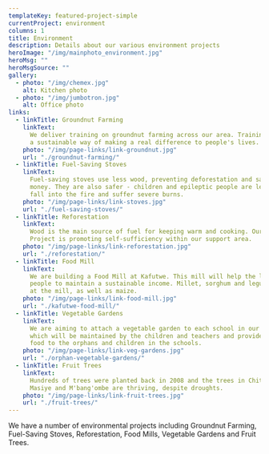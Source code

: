 ```yaml
---
templateKey: featured-project-simple
currentProject: environment
columns: 1
title: Environment
description: Details about our various environment projects
heroImage: "/img/mainphoto_environment.jpg"
heroMsg: ""
heroMsgSource: ""
gallery:
  - photo: "/img/chemex.jpg"
    alt: Kitchen photo
  - photo: "/img/jumbotron.jpg"
    alt: Office photo
links:
  - linkTitle: Groundnut Farming
    linkText:
      We deliver training on groundnut farming across our area. Training is
      a sustainable way of making a real difference to people's lives.
    photo: "/img/page-links/link-groundnut.jpg"
    url: "./groundnut-farming/"
  - linkTitle: Fuel-Saving Stoves
    linkText:
      Fuel-saving stoves use less wood, preventing deforestation and saving
      money. They are also safer - children and epileptic people are less likely to
      fall into the fire and suffer severe burns.
    photo: "/img/page-links/link-stoves.jpg"
    url: "./fuel-saving-stoves/"
  - linkTitle: Reforestation
    linkText:
      Wood is the main source of fuel for keeping warm and cooking. Our Reforestation
      Project is promoting self-sufficiency within our support area.
    photo: "/img/page-links/link-reforestation.jpg"
    url: "./reforestation/"
  - linkTitle: Food Mill
    linkText:
      We are building a Food Mill at Kafutwe. This mill will help the local
      people to maintain a sustainable income. Millet, sorghum and legumes can be ground
      at the mill, as well as maize.
    photo: "/img/page-links/link-food-mill.jpg"
    url: "./kafutwe-food-mill/"
  - linkTitle: Vegetable Gardens
    linkText:
      We are aiming to attach a vegetable garden to each school in our area
      which will be maintained by the children and teachers and provide much needed
      food to the orphans and children in the schools.
    photo: "/img/page-links/link-veg-gardens.jpg"
    url: "./orphan-vegetable-gardens/"
  - linkTitle: Fruit Trees
    linkText:
      Hundreds of trees were planted back in 2008 and the trees in Chitsime,
      Masiye and M'bang'ombe are thriving, despite droughts.
    photo: "/img/page-links/link-fruit-trees.jpg"
    url: "./fruit-trees/"
---
```


We have a number of environmental projects including Groundnut Farming, Fuel-Saving Stoves, Reforestation, Food Mills, Vegetable Gardens and Fruit Trees.
